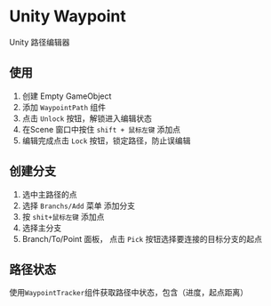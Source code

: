 # Unity Waypoint

Unity 路径编辑器



## 使用

1. 创建 Empty GameObject
2. 添加 `WaypointPath` 组件
3. 点击 `Unlock` 按钮，解锁进入编辑状态
4. 在Scene 窗口中按住 `shift + 鼠标左键` 添加点
5. 编辑完成点击 `Lock` 按钮，锁定路径，防止误编辑



##  创建分支

1. 选中主路径的点
2. 选择 `Branchs/Add` 菜单 添加分支
3. 按 `shit+鼠标左键` 添加点
4. 选择主分支
5. Branch/To/Point 面板， 点击 `Pick` 按钮选择要连接的目标分支的起点



## 路径状态

使用`WaypointTracker`组件获取路径中状态，包含（进度，起点距离）